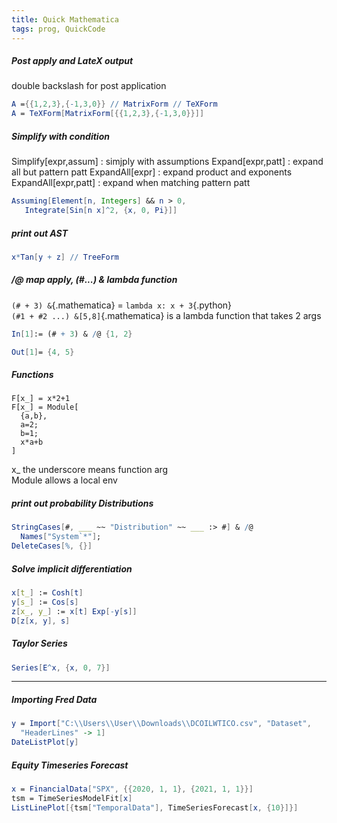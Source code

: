 ```yaml
---
title: Quick Mathematica
tags: prog, QuickCode
---
```


##### Post apply and LateX output

double backslash for post application

```mathematica
A ={{1,2,3},{-1,3,0}} // MatrixForm // TeXForm
A = TeXForm[MatrixForm[{{1,2,3},{-1,3,0}}]]
```

##### Simplify with condition

Simplify[expr,assum] : simjply with assumptions
Expand[expr,patt] : expand all but pattern patt
ExpandAll[expr] : expand product and exponents
ExpandAll[expr,patt] : expand when matching pattern patt

```mathematica
Assuming[Element[n, Integers] && n > 0,
   Integrate[Sin[n x]^2, {x, 0, Pi}]]
```


##### print out AST
```mathematica
x*Tan[y + z] // TreeForm
```

##### /@ map apply, (#...) & lambda function

`(# + 3) &`{.mathematica} = `lambda x: x + 3`{.python}  
`(#1 + #2 ...) &[5,8]`{.mathematica} is a lambda function that takes 2 args

```mathematica
In[1]:= (# + 3) & /@ {1, 2}

Out[1]= {4, 5}
```

##### Functions
```
F[x_] = x*2+1
F[x_] = Module[
  {a,b},
  a=2;
  b=1;
  x*a+b
]
```

x_ the underscore means function arg  
Module allows a local env  



##### print out probability Distributions

```mathematica
StringCases[#, ___ ~~ "Distribution" ~~ ___ :> #] & /@ 
  Names["System`*"];
DeleteCases[%, {}]
```



##### Solve implicit differentiation

```mathematica
x[t_] := Cosh[t]
y[s_] := Cos[s]
z[x_, y_] := x[t] Exp[-y[s]]
D[z[x, y], s]

```

##### Taylor Series
```mathematica
Series[E^x, {x, 0, 7}]
```

---

##### Importing Fred Data
```mathematica
y = Import["C:\\Users\\User\\Downloads\\DCOILWTICO.csv", "Dataset", 
  "HeaderLines" -> 1]
DateListPlot[y]
```

##### Equity Timeseries Forecast
```mathematica
x = FinancialData["SPX", {{2020, 1, 1}, {2021, 1, 1}}]
tsm = TimeSeriesModelFit[x]
ListLinePlot[{tsm["TemporalData"], TimeSeriesForecast[x, {10}]}]
```


